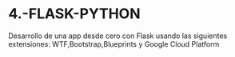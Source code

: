 # 4.-FLASK-PYTHON
Desarrollo de una app desde cero con Flask usando las siguientes extensiones: WTF,Bootstrap,Blueprints y Google Cloud Platform
